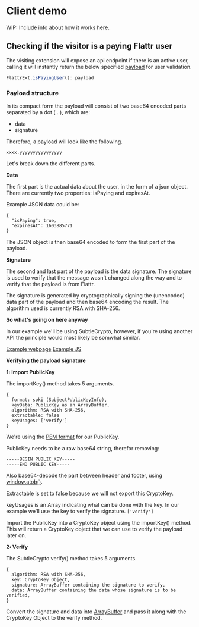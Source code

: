 # Client demo
WIP: Include info about how it works here.

## Checking if the visitor is a paying Flattr user

The visiting extension will expose an api endpoint if there is an active user, calling it will instantly return the below specified [payload](#payload) for user validation.
```js
FlattrExt.isPayingUser(): payload
```

### Payload structure<a name="payload"></a>

In its compact form the payload will consist of two base64 encoded parts separated by a dot ( . ), which are:

* data
* signature

Therefore, a payload will look like the following.

`xxxx.yyyyyyyyyyyyyyyy`

Let's break down the different parts.

**Data**

The first part is the actual data about the user, in the form of a json object. There are currently
two properties: isPaying and expiresAt.

Example JSON data could be:

	{
	  "isPaying": true,
	  "expiresAt": 1603885771
	}

The JSON object is then base64 encoded to form the first part of the payload.

**Signature**

The second and last part of the payload is the data signature. The signature is used to verify that the message wasn't changed along the way and to verify that the payload is from Flattr.

The signature is generated by cryptographically signing the (unencoded) data part of the payload and then base64 encoding the result. The algorithm used is currently RSA with SHA-256.

**So what's going on here anyway**

In our example we'll be using SubtleCrypto, however, if you're using another API the principle would most likely be somwhat similar.

[Example webpage](demo/index.html)
[Example JS](demo/main.js)

**Verifying the payload signature**

**1: Import PublicKey**

The importKey() method takes 5 arguments.

	{
	  format: spki (SubjectPublicKeyInfo),
	  keyData: PublicKey as an ArrayBuffer,
	  algorithm: RSA with SHA-256,
	  extractable: false
	  keyUsages: ['verify']
	}

We're using the [PEM format](https://en.wikipedia.org/wiki/Privacy-Enhanced_Mail) for our PublicKey.

PublicKey needs to be a raw base64 string, therefor removing:
```
-----BEGIN PUBLIC KEY-----
-----END PUBLIC KEY-----
```

Also base64-decode the part between header and footer, using [window.atob()](https://developer.mozilla.org/en-US/docs/Web/API/WindowOrWorkerGlobalScope/atob).

Extractable is set to false because we will not export this CryptoKey.

keyUsages is an Array indicating what can be done with the key. In our example we'll use the key to verify the signature.
`['verify']`

Import the PublicKey into a CryptoKey object using the importKey() method. This will return a CryptoKey object that we can use to verify the payload later on.

**2: Verify**

The SubtleCrypto verify() method takes 5 arguments.

	{
	  algorithm: RSA with SHA-256,
	  key: CryptoKey Object,
	  signature: ArrayBuffer containing the signature to verify,
	  data: ArrayBuffer containing the data whose signature is to be verified,
	}


Convert the signature and data into [ArrayBuffer](https://developer.mozilla.org/en-US/docs/Web/JavaScript/Reference/Global_Objects/ArrayBuffer) and pass it along with the CryptoKey Object to the verify method.

